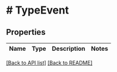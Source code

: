 # # TypeEvent

## Properties

Name | Type | Description | Notes
------------ | ------------- | ------------- | -------------

[[Back to API list]](../../README.md#endpoints) [[Back to README]](../../README.md)
